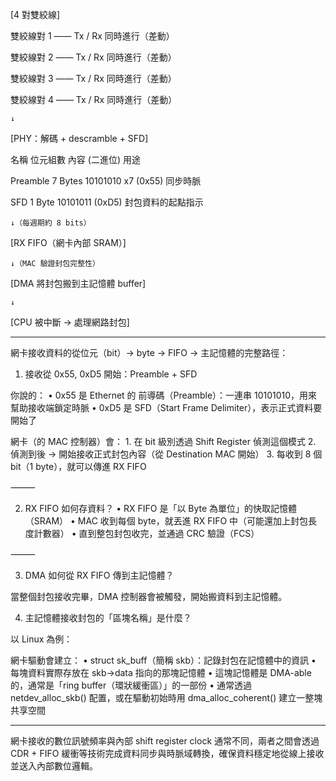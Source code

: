 [4 對雙絞線]

雙絞線對 1 —— Tx / Rx 同時進行（差動）

雙絞線對 2 —— Tx / Rx 同時進行（差動）

雙絞線對 3 —— Tx / Rx 同時進行（差動）


雙絞線對 4 —— Tx / Rx 同時進行（差動）

    ↓

[PHY：解碼 + descramble + SFD]

名稱 位元組數 內容 (二進位) 用途

Preamble 7 Bytes 10101010 x7 (0x55) 同步時脈

SFD 1 Byte 10101011 (0xD5) 封包資料的起點指示

    ↓（每週期約 8 bits）

[RX FIFO（網卡內部 SRAM）]

    ↓（MAC 驗證封包完整性）

[DMA 將封包搬到主記憶體 buffer]

    ↓

[CPU 被中斷 → 處理網路封包]








------

網卡接收資料的從位元（bit）→ byte → FIFO → 主記憶體的完整路徑：

1. 接收從 0x55, 0xD5 開始：Preamble + SFD

你說的：
	•	0x55 是 Ethernet 的 前導碼（Preamble）：一連串 10101010，用來幫助接收端鎖定時脈
	•	0xD5 是 SFD（Start Frame Delimiter），表示正式資料要開始了

網卡（的 MAC 控制器）會：
	1.	在 bit 級別透過 Shift Register 偵測這個模式
	2.	偵測到後 → 開始接收正式封包內容（從 Destination MAC 開始）
	3.	每收到 8 個 bit（1 byte），就可以傳進 RX FIFO

⸻

2. RX FIFO 如何存資料？
	•	RX FIFO 是「以 Byte 為單位」的快取記憶體（SRAM）
	•	MAC 收到每個 byte，就丟進 RX FIFO 中（可能還加上封包長度計數器）
	•	直到整包封包收完，並通過 CRC 驗證（FCS）

⸻

3. DMA 如何從 RX FIFO 傳到主記憶體？

當整個封包接收完畢，DMA 控制器會被觸發，開始搬資料到主記憶體。

4. 主記憶體接收封包的「區塊名稱」是什麼？

以 Linux 為例：

網卡驅動會建立：
	•	struct sk_buff（簡稱 skb）：記錄封包在記憶體中的資訊
	•	每塊資料實際存放在 skb->data 指向的那塊記憶體
	•	這塊記憶體是 DMA-able 的，通常是「ring buffer（環狀緩衝區）」的一部份
	•	通常透過 netdev_alloc_skb() 配置，或在驅動初始時用 dma_alloc_coherent() 建立一整塊共享空間

------

網卡接收的數位訊號頻率與內部 shift register clock 通常不同，兩者之間會透過 CDR + FIFO 緩衝等技術完成資料同步與時脈域轉換，確保資料穩定地從線上接收並送入內部數位邏輯。








